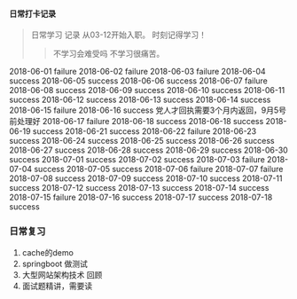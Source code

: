 #### 日常打卡记录
> 日常学习 记录 从03-12开始入职。 时刻记得学习！
>> 不学习会难受吗 不学习很痛苦。

2018-06-01 failure
2018-06-02 failure
2018-06-03 failure
2018-06-04 success
2018-06-05 success
2018-06-06 success
2018-06-07 failure
2018-06-08 success
2018-06-09 success
2018-06-10 success
2018-06-11 success
2018-06-12 success
2018-06-13 success
2018-06-14 success
2018-06-15 failure
2018-06-16 success 党人才回执需要3个月内返回，9月5号前处理好
2018-06-17 failure
2018-06-18 success
2018-06-18 success
2018-06-19 success
2018-06-21 success
2018-06-22 failure
2018-06-23 success
2018-06-24 success
2018-06-25 success
2018-06-26 success
2018-06-27 success
2018-06-28 success
2018-06-29 success
2018-06-30 success
2018-07-01 success
2018-07-02 success
2018-07-03 failure
2018-07-04 success
2018-07-05 success
2018-07-06 failure
2018-07-07 failure
2018-07-08 success
2018-07-09 success
2018-07-10 success
2018-07-11 success
2018-07-12 success
2018-07-13 success
2018-07-14 success
2018-07-15 failure
2018-07-16 success
2018-07-17 success
2018-07-18 success

### 日常复习
1. cache的demo
2. springboot 做测试
3. 大型网站架构技术 回顾
4. 面试题精讲，需要读
